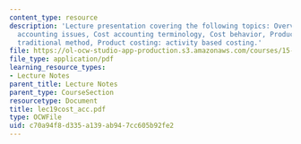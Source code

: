 ```yaml
---
content_type: resource
description: 'Lecture presentation covering the following topics: Overview of managerial
  accounting issues, Cost accounting terminology, Cost behavior, Product costing:
  traditional method, Product costing: activity based costing.'
file: https://ol-ocw-studio-app-production.s3.amazonaws.com/courses/15-501-introduction-to-financial-and-managerial-accounting-spring-2004/c70a94f8d335a139ab947cc605b92fe2_lec19cost_acc.pdf
file_type: application/pdf
learning_resource_types:
- Lecture Notes
parent_title: Lecture Notes
parent_type: CourseSection
resourcetype: Document
title: lec19cost_acc.pdf
type: OCWFile
uid: c70a94f8-d335-a139-ab94-7cc605b92fe2
---
```

